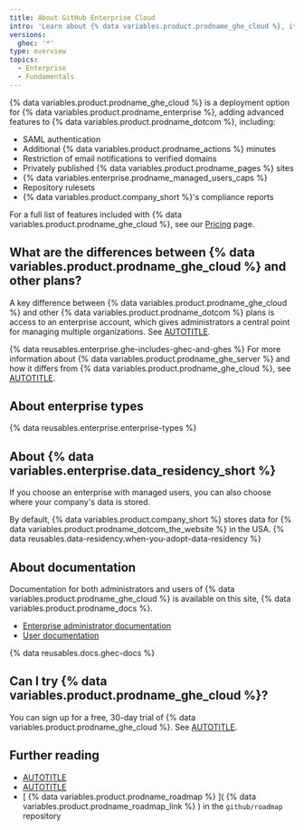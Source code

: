 ```yaml
---
title: About GitHub Enterprise Cloud
intro: 'Learn about {% data variables.product.prodname_ghe_cloud %}, its features, and management options for large businesses and teams.'
versions:
  ghec: '*'
type: overview
topics:
  - Enterprise
  - Fundamentals
---
```


{% data variables.product.prodname_ghe_cloud %} is a deployment option for {% data variables.product.prodname_enterprise %}, adding advanced features to {% data variables.product.prodname_dotcom %}, including:

* SAML authentication
* Additional {% data variables.product.prodname_actions %} minutes
* Restriction of email notifications to verified domains
* Privately published {% data variables.product.prodname_pages %} sites
* {% data variables.enterprise.prodname_managed_users_caps %}
* Repository rulesets
* {% data variables.product.company_short %}'s compliance reports

For a full list of features included with {% data variables.product.prodname_ghe_cloud %}, see our [Pricing](https://github.com/pricing) page.

## What are the differences between {% data variables.product.prodname_ghe_cloud %} and other plans?

A key difference between {% data variables.product.prodname_ghe_cloud %} and other {% data variables.product.prodname_dotcom %} plans is access to an enterprise account, which gives administrators a central point for managing multiple organizations. See [AUTOTITLE](/admin/overview/about-enterprise-accounts).

{% data reusables.enterprise.ghe-includes-ghec-and-ghes %} For more information about {% data variables.product.prodname_ghe_server %} and how it differs from {% data variables.product.prodname_ghe_cloud %}, see [AUTOTITLE](/admin/overview/about-github-for-enterprises#about-deployment-options).

## About enterprise types

{% data reusables.enterprise.enterprise-types %}

## About {% data variables.enterprise.data_residency_short %}

If you choose an enterprise with managed users, you can also choose where your company's data is stored.

By default, {% data variables.product.company_short %} stores data for {% data variables.product.prodname_dotcom_the_website %} in the USA. {% data reusables.data-residency.when-you-adopt-data-residency %}

## About documentation

Documentation for both administrators and users of {% data variables.product.prodname_ghe_cloud %} is available on this site, {% data variables.product.prodname_docs %}.

* [Enterprise administrator documentation](/admin)
* [User documentation](/)

{% data reusables.docs.ghec-docs %}

## Can I try {% data variables.product.prodname_ghe_cloud %}?

You can sign up for a free, 30-day trial of {% data variables.product.prodname_ghe_cloud %}. See [AUTOTITLE](/admin/overview/setting-up-a-trial-of-github-enterprise-cloud).

## Further reading

* [AUTOTITLE](/get-started/onboarding/getting-started-with-github-enterprise-cloud)
* [AUTOTITLE](/admin/data-residency/about-github-enterprise-cloud-with-data-residency)
* [ {% data variables.product.prodname_roadmap %} ]( {% data variables.product.prodname_roadmap_link %} ) in the `github/roadmap` repository
